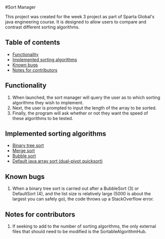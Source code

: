 #Sort Manager

This project was created for the week 3 project as part of Sparta Global's java engineering course.
It is designed to allow users to compare and contrast different sorting algorithms.


## Table of contents
* [Functionality](#functionality)
* [Implemented sorting algorithms](#implemented-sorting-algorithms)
* [Known bugs](#known-bugs)
* [Notes for contributors](#notes-for-contributors)


## Functionality

1. When launched, the sort manager will query the user as to which sorting algorithms they wish to implement.
2. Next, the user is prompted to input the length of the array to be sorted.
3. Finally, the program will ask whether or not they want the speed of these algorithms to be tested.

## Implemented sorting algorithms

- [Binary tree sort](https://blog.penjee.com/wp-content/uploads/2015/11/binary-search-tree-sorted-array-animation.gif)
- [Merge sort](https://upload.wikimedia.org/wikipedia/commons/c/cc/Merge-sort-example-300px.gif)
- [Bubble sort](https://upload.wikimedia.org/wikipedia/commons/0/06/Bubble-sort.gif)
- [Default java array sort (dual-pivot quicksort) ](https://docs.oracle.com/en/java/javase/17/docs/api/java.base/java/util/Arrays.html#sort(int[]))

## Known bugs

 1. When a binary tree sort is carried out after a BubbleSort (3) or DefaultSort (4), and the list size is relatively large
(5000 is about the largest you can safely go), the code throws up a StackOverflow error. 

## Notes for contributors

1. If seeking to add to the number of sorting algorithms, the only external files that should need to be modified is
the SortableAlgorithmHub.